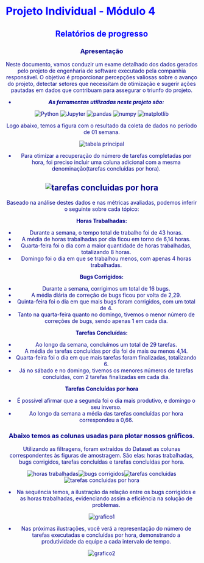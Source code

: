 # <font color = blue align = 'center'> **Projeto Individual - Módulo 4**
## <font color = blue align = 'center'> **Relatórios de progresso**

### <font color = darkblue > Apresentação

Neste documento, vamos conduzir um exame detalhado dos dados gerados pelo projeto de engenharia de software executado pela companhia responsável. O objetivo é proporcionar percepções valiosas sobre o avanço do projeto, detectar setores que necessitam de otimização e sugerir ações pautadas em dados que contribuam para assegurar o triunfo do projeto.

* ***As ferramentas utilizadas neste projeto são:***  

![Python](https://img.shields.io/badge/Python-3776AB?style=for-the-badge&logo=python&logoColor=white) ![Jupyter](https://img.shields.io/badge/Jupyter-F37626?style=for-the-badge&logo=jupyter&logoColor=white) ![pandas](https://img.shields.io/badge/pandas-150458?style=for-the-badge&logo=pandas&logoColor=white) ![numpy](https://img.shields.io/badge/numpy-013243?style=for-the-badge&logo=numpy&logoColor=white) ![matplotlib](https://img.shields.io/badge/matplotlib-3776AB?style=for-the-badge&logo=matplotlib&logoColor=white)

Logo abaixo, temos a figura com o resultado da coleta de dados no período de 01 semana.

![tabela principal](https://raw.githubusercontent.com/JoseanBorges/Projeto_Individual_M4/main/Tabela%20principal.png)

* Para otimizar a recuperação do número de tarefas completadas por hora, foi preciso incluir uma coluna adicional com a mesma denominação(tarefas concluídas por hora).

![tarefas concluidas por hora](https://raw.githubusercontent.com/JoseanBorges/Projeto_Individual_M4/main/Engenharia%20de%20dados.png)
---
Baseado na análise destes dados e nas métricas avaliadas, podemos inferir o seguinte sobre cada tópico:

**Horas Trabalhadas:**

- Durante a semana, o tempo total de trabalho foi de 43 horas.
- A média de horas trabalhadas por dia ficou em torno de 6,14 horas.
- Quarta-feira foi o dia com a maior quantidade de horas trabalhadas, totalizando 8 horas.
- Domingo foi o dia em que se trabalhou menos, com apenas 4 horas trabalhadas.

**Bugs Corrigidos:**

- Durante a semana, corrigimos um total de 16 bugs.
- A média diária de correção de bugs ficou por volta de 2,29.
- Quinta-feira foi o dia em que mais bugs foram corrigidos, com um total de 4.
- Tanto na quarta-feira quanto no domingo, tivemos o menor número de correções de bugs, sendo apenas 1 em cada dia.

**Tarefas Concluídas:**

- Ao longo da semana, concluímos um total de 29 tarefas.
- A média de tarefas concluídas por dia foi de mais ou menos 4,14.
- Quarta-feira foi o dia em que mais tarefas foram finalizadas, totalizando 6.
- Já no sábado e no domingo, tivemos os menores números de tarefas concluídas, com 2 tarefas finalizadas em cada dia.  

**Tarefas Concluídas por hora**

- É possível afirmar que a segunda foi o dia mais produtivo, e domingo o seu inverso.
- Ao longo da semana a média das tarefas concluídas por hora correspondeu a 0,66.  

### Abaixo temos as colunas usadas para plotar nossos gráficos.  

Utilizando as filtragens, foram extraídos do Dataset as colunas correspondentes às figuras de amostragem. São elas: horas trabalhadas, bugs corrigidos, tarefas concluídas e tarefas concluídas por hora.

![horas trabalhadas](https://raw.githubusercontent.com/JoseanBorges/Projeto_Individual_M4/main/1%20horas%20trabalhadas.png)![bugs corrigidos](https://raw.githubusercontent.com/JoseanBorges/Projeto_Individual_M4/main/2%20Bugs%20Corrigidos.png)![tarefas concluidas](https://raw.githubusercontent.com/JoseanBorges/Projeto_Individual_M4/main/3%20Tarefas%20concluidas.png)![tarefas concluidas por hora](https://raw.githubusercontent.com/JoseanBorges/Projeto_Individual_M4/main/4%20Tarefas%20concluidas%20por%20hora.png)

* Na sequência temos, a ilustração da relação entre os bugs corrigidos e as horas trabalhadas, evidenciando assim a eficiência na solução de problemas.

![grafico1](https://raw.githubusercontent.com/JoseanBorges/Projeto_Individual_M4/main/Graficos1.png)

* Nas próximas ilustrações, você verá a representação do número de tarefas executadas e concluídas por hora, demonstrando a produtividade da equipe a cada intervalo de tempo.

![grafico2](https://raw.githubusercontent.com/JoseanBorges/Projeto_Individual_M4/main/Graficos2.png)


